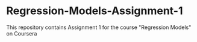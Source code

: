 # Regression-Models-Assignment-1
This repository contains Assignment 1 for the course "Regression Models" on Coursera
